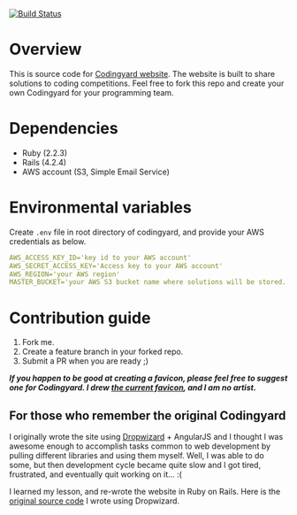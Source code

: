 [![Build Status](https://travis-ci.org/TurtleShip/codingyard.svg?branch=master)](https://travis-ci.org/TurtleShip/codingyard)

# Overview

This is source code for [Codingyard website](http://codingyard.com). The website is built to share solutions to coding competitions. Feel free to fork this repo and create your own Codingyard for your programming team.

# Dependencies

- Ruby (2.2.3)
- Rails (4.2.4)
- AWS account (S3, Simple Email Service)

# Environmental variables

Create ```.env``` file in root directory of codingyard, and provide your AWS credentials as below.

```yml
AWS_ACCESS_KEY_ID='key id to your AWS account'
AWS_SECRET_ACCESS_KEY='Access key to your AWS account'
AWS_REGION='your AWS region'
MASTER_BUCKET='your AWS S3 bucket name where solutions will be stored.'
```


# Contribution guide
1. Fork me.
2. Create a feature branch in your forked repo.
3. Submit a PR when you are ready ;)

***If you happen to be good at creating a favicon, please feel free to suggest one for Codingyard. I drew [the current favicon](app/assets/images/favicon.ico), and I am no artist.***

## For those who remember the original Codingyard

I originally wrote the site using [Dropwizard](http://www.dropwizard.io/) + AngularJS and I thought I was awesome enough to accomplish tasks common to web development by pulling different libraries and using them myself. Well, I was able to do some, but then development cycle became quite slow and I got tired, frustrated, and eventually quit working on it... :(

I learned my lesson, and re-wrote the website in Ruby on Rails. Here is the [original source code](https://github.com/TurtleShip/codingyard-deprecated) I wrote using Dropwizard.

